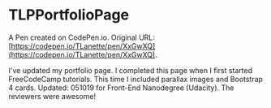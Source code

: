 # TLPPortfolioPage

A Pen created on CodePen.io. Original URL: [https://codepen.io/TLanette/pen/XxGwXQ](https://codepen.io/TLanette/pen/XxGwXQ).

I've updated my portfolio page. I completed this page when I first started FreeCodeCamp tutorials. This time I included parallax images and Bootstrap 4 cards. 
Updated: 051019 for Front-End Nanodegree (Udacity). The reviewers were awesome! 
